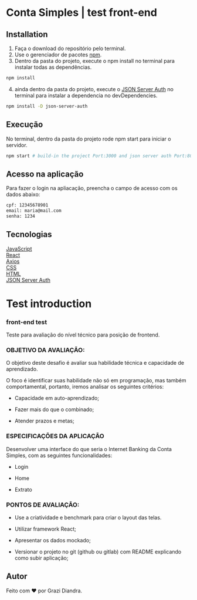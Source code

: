 # Conta Simples | test front-end

## Installation

1. Faça o download do repositório pelo terminal.
2. Use o gerenciador de pacotes [npm](https://www.npmjs.com/).
3. Dentro da pasta do projeto, execute o npm install no terminal para instalar todas as dependências.
```bash
npm install
```
4. ainda dentro da pasta do projeto, execute o [JSON Server Auth](https://www.npmjs.com/package/json-server-auth) no terminal para instalar a dependencia no devDependencies.

```bash
npm install -D json-server-auth
```

## Execução

No terminal, dentro da pasta do projeto rode npm start para iniciar o servidor.

```bash
npm start # build-in the project Port:3000 and json server auth Port:8000
```
## Acesso na aplicação

Para fazer o login na apliacação, preencha o campo de acesso com os dados abaixo: 

```bash
cpf: 12345678901
email: maria@mail.com
senha: 1234
```

## Tecnologias
[JavaScript](https://developer.mozilla.org/en-US/docs/Web/JavaScript)  
[React](https://reactjs.org/)  
[Axios](https://github.com/axios/axios)   
[CSS](https://developer.mozilla.org/en-US/docs/Web/CSS/Reference)  
[HTML](https://devdocs.io/html/)  
[JSON Server Auth](https://www.npmjs.com/package/json-server-auth)
 

# Test introduction
### front-end test
Teste para avaliação do nível técnico para posição de frontend.

### OBJETIVO DA AVALIAÇÃO:

O objetivo deste desafio é avaliar sua habilidade técnica e capacidade de aprendizado.

O foco é identificar suas habilidade não só em programação, mas também comportamental, portanto, iremos analisar os seguintes critérios:

- Capacidade em auto-aprendizado;

- Fazer mais do que o combinado;

- Atender prazos e metas;

### ESPECIFICAÇÕES DA APLICAÇÃO

Desenvolver uma interface do que seria o Internet Banking da Conta Simples, com as seguintes funcionalidades:

- Login

- Home

- Extrato

### PONTOS DE AVALIAÇÃO:

- Use a criatividade e benchmark para criar o layout das telas.

- Utilizar framework React;

- Apresentar os dados mockado;

- Versionar o projeto no git (github ou gitlab) com README explicando como subir aplicação;

## Autor

Feito com :heart: por Grazi Diandra.
